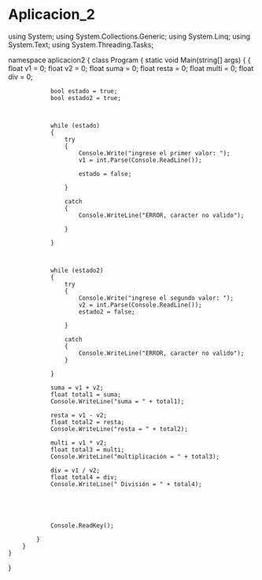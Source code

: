 # Aplicacion_2
using System;
using System.Collections.Generic;
using System.Linq;
using System.Text;
using System.Threading.Tasks;

namespace aplicacion2
{
    class Program
    {
        static void Main(string[] args)
        {
            {
                float v1 = 0;
                float v2 = 0;
                float suma = 0;
                float resta = 0;
                float multi = 0;
                float div = 0;



                bool estado = true;
                bool estado2 = true;



                while (estado)
                {
                    try
                    {
                        Console.Write("ingrese el primer valor: ");
                        v1 = int.Parse(Console.ReadLine());

                        estado = false;

                    }

                    catch
                    {
                        Console.WriteLine("ERROR, caracter no valido");

                    }

                }



                while (estado2)
                {
                    try
                    {
                        Console.Write("ingrese el segundo valor: ");
                        v2 = int.Parse(Console.ReadLine());
                        estado2 = false;

                    }

                    catch
                    {
                        Console.WriteLine("ERROR, caracter no valido");
                    }

                }

                suma = v1 + v2;
                float total1 = suma;
                Console.WriteLine("suma = " + total1);

                resta = v1 - v2;
                float total2 = resta;
                Console.WriteLine("resta = " + total2);

                multi = v1 * v2;
                float total3 = multi;
                Console.WriteLine("multiplicación = " + total3);

                div = v1 / v2;
                float total4 = div;
                Console.WriteLine(" División = " + total4);





                Console.ReadKey();

            }
        }
    }
}
